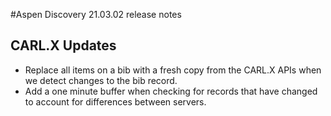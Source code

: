 #Aspen Discovery 21.03.02 release notes
## CARL.X Updates
- Replace all items on a bib with a fresh copy from the CARL.X APIs when we detect changes to the bib record.
- Add a one minute buffer when checking for records that have changed to account for differences between servers.  